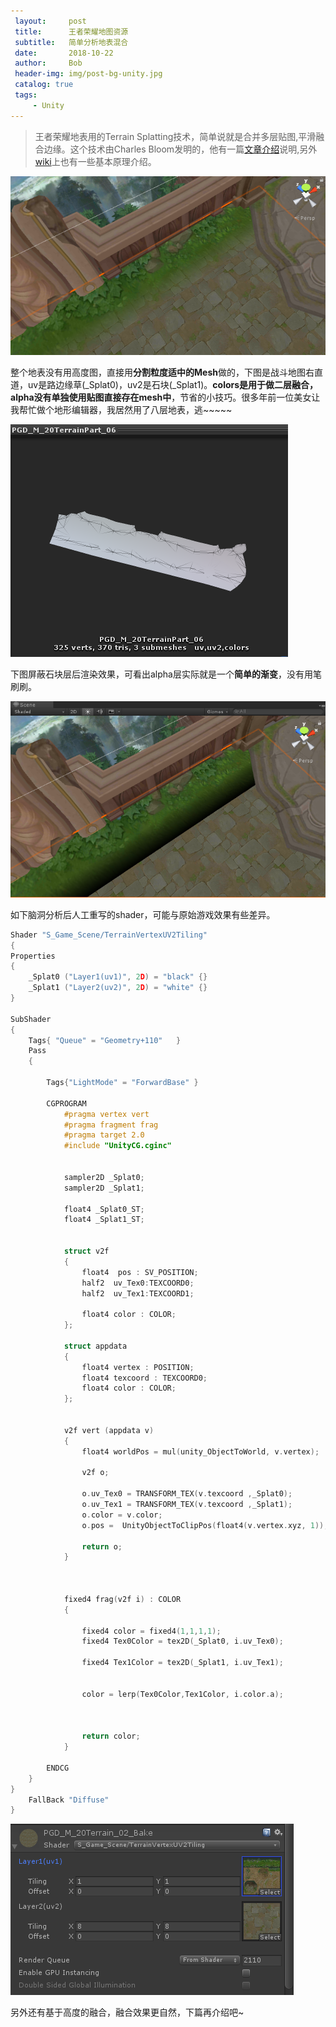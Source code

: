 ```yaml
---
 layout:     post
 title:      王者荣耀地图资源
 subtitle:   简单分析地表混合
 date:       2018-10-22
 author:     Bob
 header-img: img/post-bg-unity.jpg
 catalog: true
 tags:
     - Unity
---
```


 >王者荣耀地表用的Terrain Splatting技术，简单说就是合并多层贴图,平滑融合边缘。这个技术由Charles Bloom发明的，他有一篇[文章介绍](https://en.wikipedia.org/wiki/Texture_splatting)说明,另外[wiki](http://www.cbloom.com/3d/techdocs/splatting.txt)上也有一些基本原理介绍。



 ![image](/img/pos_47.png)

整个地表没有用高度图，直接用**分割粒度适中的Mesh**做的，下图是战斗地图右直道，uv是路边缘草(_Splat0)，uv2是石块(_Splat1)。**colors是用于做二层融合，alpha没有单独使用贴图直接存在mesh中**，节省的小技巧。很多年前一位美女让我帮忙做个地形编辑器，我居然用了八层地表，逃~~~~~

 ![image](/img/pos_49.png)

下图屏蔽石块层后渲染效果，可看出alpha层实际就是一个**简单的渐变**，没有用笔刷刷。

 ![image](/img/pos_46.png)

如下脑洞分析后人工重写的shader，可能与原始游戏效果有些差异。

```c
Shader "S_Game_Scene/TerrainVertexUV2Tiling" 
{
Properties 
{
	_Splat0 ("Layer1(uv1)", 2D) = "black" {}
	_Splat1 ("Layer2(uv2)", 2D) = "white" {}
}
	
SubShader 
{
	Tags{ "Queue" = "Geometry+110"   }
	Pass 
	{
			
		Tags{"LightMode" = "ForwardBase" }

		CGPROGRAM
			#pragma vertex vert
			#pragma fragment frag
			#pragma target 2.0
			#include "UnityCG.cginc"

	
			sampler2D _Splat0;
			sampler2D _Splat1;

			float4 _Splat0_ST;
			float4 _Splat1_ST;


			struct v2f
			{
				float4	pos : SV_POSITION;
				half2  uv_Tex0:TEXCOORD0;
				half2  uv_Tex1:TEXCOORD1;

				float4 color : COLOR;
			}; 
			
			struct appdata
			{
			    float4 vertex : POSITION;
				float4 texcoord : TEXCOORD0;
				float4 color : COLOR;
			};


			v2f vert (appdata v)
			{
				float4 worldPos = mul(unity_ObjectToWorld, v.vertex);

				v2f o;
			
				o.uv_Tex0 = TRANSFORM_TEX(v.texcoord ,_Splat0);
				o.uv_Tex1 = TRANSFORM_TEX(v.texcoord ,_Splat1);
				o.color = v.color;
				o.pos =  UnityObjectToClipPos(float4(v.vertex.xyz, 1));

				return o;
			}
				

		
			fixed4 frag(v2f i) : COLOR
			{
			
				fixed4 color = fixed4(1,1,1,1);
				fixed4 Tex0Color = tex2D(_Splat0, i.uv_Tex0);
				
				fixed4 Tex1Color = tex2D(_Splat1, i.uv_Tex1);

				
				color = lerp(Tex0Color,Tex1Color, i.color.a);

				

				return color;
			}

		ENDCG
	}	
}
	FallBack "Diffuse"
}
```

 ![image](/img/pos_48.png)

 另外还有基于高度的融合，融合效果更自然，下篇再介绍吧~
